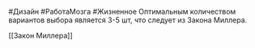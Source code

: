 #Дизайн #РаботаМозга #Жизненное 
Оптимальным количеством вариантов выбора является 3-5 шт, что следует из Закона Миллера.

[[Закон Миллера]]